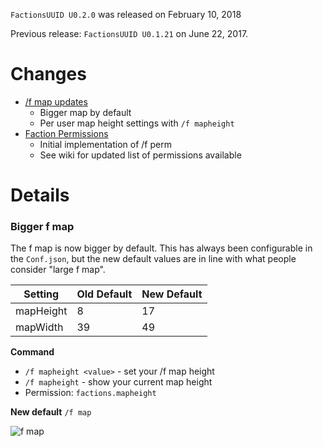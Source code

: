 `FactionsUUID U0.2.0` was released on February 10, 2018

Previous release: `FactionsUUID U0.1.21` on June 22, 2017.

# Changes
* [/f map updates](https://github.com/drtshock/Factions/wiki/_new#bigger-f-map)
  * Bigger map by default
  * Per user map height settings with `/f mapheight`
* [Faction Permissions](https://github.com/drtshock/Factions/wiki/f-perm)
  * Initial implementation of /f perm
  * See wiki for updated list of permissions available

# Details
### Bigger f map
The f map is now bigger by default. This has always been configurable in the `Conf.json`, but the new default values are in line with what people consider "large f map".

Setting | Old Default | New Default
--- | --- | ---
mapHeight | 8 | 17
mapWidth | 39 | 49

**Command**
* `/f mapheight <value>` - set your /f map height
* `/f mapheight` - show your current map height
* Permission: `factions.mapheight`

**New default** `/f map`

![f map](https://i.imgur.com/aBmoXSq.png)
